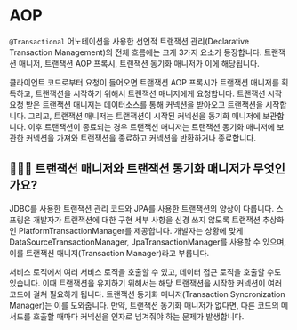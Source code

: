 # AOP

`@Transactional` 어노테이션을 사용한 선언적 트랜잭션 관리(Declarative Transaction Management)의 전체 흐름에는 크게 3가지 요소가 등장합니다. 트랜잭션 매니저, 트랜잭션 AOP 프록시, 트랜잭션 동기화 매니저가 이에 해당됩니다.

클라이언트 코드로부터 요청이 들어오면 트랜잭션 AOP 프록시가 트랜잭션 매니저를 획득하고, 트랜잭션을 시작하기 위해서 트랜잭션 매니저에게 요청합니다. 트랜잭션 시작 요청 받은 트랜잭션 매니저는 데이터소스를 통해 커넥션을 받아오고 트랜잭션을 시작합니다. 그리고, 트랜잭션 매니저는 트랜잭션이 시작된 커넥션을 동기화 매니저에 보관합니다. 이후 트랜잭션이 종료되는 경우 트랜잭션 매니저는 트랜잭션 동기화 매니저에 보관한 커넥션을 가져와 트랜잭션을 종료하고 커넥션을 반환하거나 종료합니다.

## 🤷🏻‍♂️ 트랜잭션 매니저와 트랜잭션 동기화 매니저가 무엇인가요?

JDBC를 사용한 트랜잭션 관리 코드와 JPA를 사용한 트랜잭션의 양상이 다릅니다. 스프링은 개발자가 트랜잭션에 대한 구현 세부 사항을 신경 쓰지 않도록 트랜잭션 추상화인 PlatformTransactionManager를 제공합니다. 개발자는 상황에 맞게 DataSourceTransactionManager, JpaTransactionManager를 사용할 수 있으며, 이를 트랜잭션 매니저(Transaction Manager)라고 부릅니다.

서비스 로직에서 여러 서비스 로직을 호출할 수 있고, 데이터 접근 로직을 호출할 수도 있습니다. 이때 트랜잭션을 유지하기 위해서는 해당 트랜잭션을 시작한 커넥션이 여러 코드에 걸쳐 필요하게 됩니다. 트랜잭션 동기화 매니저(Transaction Syncronization Manager)는 이를 도와줍니다. 만약, 트랜잭션 동기화 매니저가 없다면, 다른 코드의 메서드를 호출할 때마다 커넥션을 인자로 넘겨줘야 하는 문제가 발생합니다.